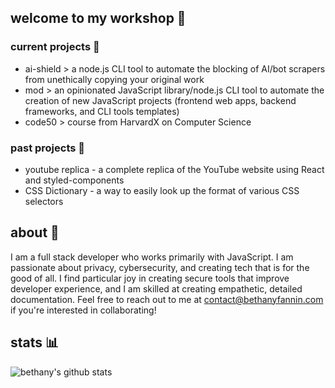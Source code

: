 ## welcome to my workshop 👋

### current projects 🌱
- ai-shield > a node.js CLI tool to automate the blocking of AI/bot scrapers from unethically copying your original work
- mod > an opinionated JavaScript library/node.js CLI tool to automate the creation of new JavaScript projects (frontend web apps, backend frameworks, and CLI tools templates)
- code50 > course from HarvardX on Computer Science

### past projects 🔭
- youtube replica - a complete replica of the YouTube website using React and styled-components
- CSS Dictionary - a way to easily look up the format of various CSS selectors

## about 🤔
I am a full stack developer who works primarily with JavaScript. I am passionate about privacy, cybersecurity, and creating tech that is for the good of all. I find particular joy in creating secure tools that improve developer experience, and I am skilled at creating empathetic, detailed documentation. Feel free to reach out to me at contact@bethanyfannin.com if you're interested in collaborating!

## stats 📊

![bethany's github stats](https://github-readme-stats-git-masterrstaa-rickstaa.vercel.app/api?username=bjf5201)
<!--
**bjf5201/bjf5201** is a ✨ _special_ ✨ repository because its `README.md` (this file) appears on your GitHub profile.

Here are some ideas to get you started:

- 🔭 I’m currently working on ...
- 🌱 I’m currently learning ...
- 👯 I’m looking to collaborate on ...
- 🤔 I’m looking for help with ...
- 💬 Ask me about ...
- 📫 How to reach me: ...
- 😄 Pronouns: ...
- ⚡ Fun fact: ...
-->
